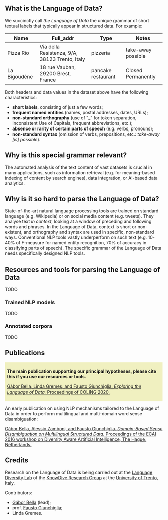 
## What is the Language of Data?

We succinctly call _the Language of Data_ the unique grammar of short textual labels that typically appear in structured data. For example:

Name | Full_addr | Type | Notes
-----|-----------|------|------
Pizza Rio | Via della Resistenza, 9/A, 38123 Trento, Italy | pizzeria | take-away possible
La Bigoudène | 18 rue Vauban, 29200 Brest, France | pancake restaurant | Closed Permanently

Both headers and data values in the dataset above have the following characteristics:

* **short labels**, consisting of just a few words;
* **frequent named entities** (names, postal addresses, dates, URLs);
* **non-standard orthography** (use of "\_" for token separation, Inconsistent Use of Capitals, frequent abbreviations, etc.);
* **absence or rarity of certain parts of speech** (e.g. verbs, pronouns);
* **non-standard syntax** (omission of verbs, prepositions, etc.: _take-away \[is\] possible_).

## Why is this special grammar relevant?

The automated analysis of the text content of vast datasets is crucial in many applications, such as information retrieval (e.g. for meaning-based indexing of content by search engines), data integration, or AI-based data analytics.

## Why is it so hard to parse the Language of Data?

State-of-the-art natural language processing tools are trained on standard language (e.g. Wikipedia) or on social media content (e.g. tweets). They analyse text _in context_, looking at a window of preceding and following words and phrases. In the Language of Data, context is short or non-existent, and orthography and syntax are used in specific, non-standard ways. Conventional NLP tools vastly underperform on such text (e.g. 10-40% of F-measure for named entity recognition, 70% of accuracy in classifying parts of speech). The specific grammar of the Language of Data needs specifically designed NLP tools.

## Resources and tools for parsing the Language of Data

TODO

### Trained NLP models

TODO

### Annotated corpora

TODO

## Publications

<div style="background-color: #f0f0c0; padding: 5pt;">
<p>
<b>The main publication supporting our principal hypotheses, please cite this if you use our resources or tools.</b>
</p>
<p>
<a href="https://www.researchgate.net/publication/344451391_Exploring_the_Language_of_Data" target="_blank">Gábor Bella, Linda Gremes, and Fausto Giunchiglia. <i>Exploring the Language of Data.</i> Proceedings of COLING 2020.</a>
</p>
</div>

An early publication on using NLP mechanisms tailored to the Language of Data in order to perform multilingual and multi-domain word sense disambiguation:

[Gábor Bella, Alessio Zamboni, and Fausto Giunchiglia. _Domain-Based Sense Disambiguation on Multilingual Structured Data._ Proceedings of the ECAI 2016 workshop on Diversity Aware Artificial Intelligence, The Hague, Netherlands.](http://www.ecai2016.org/content/uploads/2016/08/W13-diversity-2016.pdf#page=59)


## Credits

Research on the Language of Data is being carried out at the [Language Diversity Lab](http://knowdive.disi.unitn.it/language-diversity/) of the [KnowDive Research Group](http://knowdive.disi.unitn.it) at the [University of Trento](http://www.unitn.it), Italy.

Contributors:

* [Gábor Bella](http://sites.google.com/site/gaborbellaphd) (lead);
* prof. [Fausto Giunchiglia](http://disi.unitn.it/~fausto);
* Linda Gremes.

<!--
You can use the [editor on GitHub](https://github.com/gbella/languageofdata/edit/main/README.md) to maintain and preview the content for your website in Markdown files.

Whenever you commit to this repository, GitHub Pages will run [Jekyll](https://jekyllrb.com/) to rebuild the pages in your site, from the content in your Markdown files.

### Markdown

Markdown is a lightweight and easy-to-use syntax for styling your writing. It includes conventions for

```markdown
Syntax highlighted code block

# Header 1
## Header 2
### Header 3

- Bulleted
- List

1. Numbered
2. List

**Bold** and _Italic_ and `Code` text

[Link](url) and ![Image](src)
```

For more details see [GitHub Flavored Markdown](https://guides.github.com/features/mastering-markdown/).

### Jekyll Themes

Your Pages site will use the layout and styles from the Jekyll theme you have selected in your [repository settings](https://github.com/gbella/languageofdata/settings). The name of this theme is saved in the Jekyll `_config.yml` configuration file.

### Support or Contact

Having trouble with Pages? Check out our [documentation](https://docs.github.com/categories/github-pages-basics/) or [contact support](https://github.com/contact) and we’ll help you sort it out.
-->
